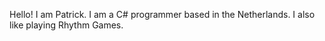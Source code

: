 Hello! I am Patrick.
I am a C# programmer based in the Netherlands.
I also like playing Rhythm Games.
